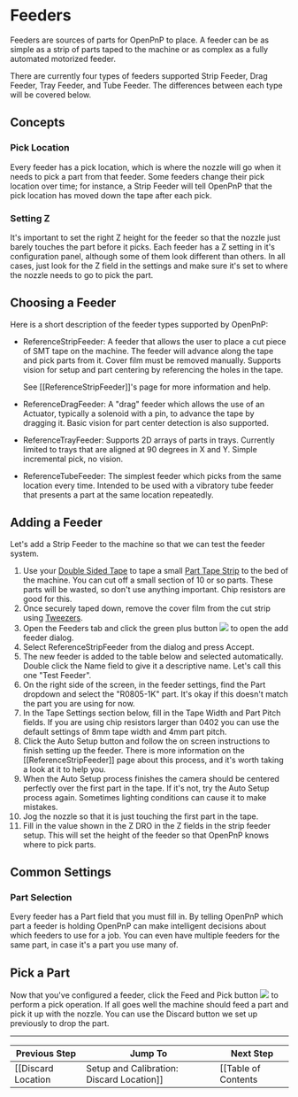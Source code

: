 # Feeders

Feeders are sources of parts for OpenPnP to place. A feeder can be as simple as a strip of parts taped to the machine or as complex as a fully automated motorized feeder.

There are currently four types of feeders supported Strip Feeder, Drag Feeder, Tray Feeder, and Tube Feeder. The differences between each type will be covered below.

## Concepts
### Pick Location
Every feeder has a pick location, which is where the nozzle will go when it needs to pick a part from that feeder. Some feeders change their pick location over time; for instance, a Strip Feeder will tell OpenPnP that the pick location has moved down the tape after each pick.

### Setting Z
It's important to set the right Z height for the feeder so that the nozzle just barely touches the part before it picks. Each feeder has a Z setting in it's configuration panel, although some of them look different than others. In all cases, just look for the Z field in the settings and make sure it's set to where the nozzle needs to go to pick the part.

## Choosing a Feeder
Here is a short description of the feeder types supported by OpenPnP:
 
* ReferenceStripFeeder: A feeder that allows the user to place a cut piece of SMT tape on the machine. The feeder will advance along the tape and pick parts from it. Cover film must be removed manually. Supports vision for setup and part centering by referencing the holes in the tape.

  See [[ReferenceStripFeeder]]'s page for more information and help.

* ReferenceDragFeeder: A "drag" feeder which allows the use of an Actuator, typically a solenoid with a pin, to advance the tape by dragging it. Basic vision for part center detection is also supported.

* ReferenceTrayFeeder: Supports 2D arrays of parts in trays. Currently limited to trays that are aligned at 90 degrees in X and Y. Simple incremental pick, no vision.

* ReferenceTubeFeeder: The simplest feeder which picks from the same location every time. Intended to be used with a vibratory tube feeder that presents a part at the same location repeatedly.

## Adding a Feeder
Let's add a Strip Feeder to the machine so that we can test the feeder system.

1. Use your [Double Sided Tape](http://amzn.to/1Xw7XMA) to tape a small [Part Tape Strip](http://www.digikey.com/product-search/en/resistors/chip-resistor-surface-mount/65769?k=0805%20resistor%2010k) to the bed of the machine. You can cut off a small section of 10 or so parts. These parts will be wasted, so don't use anything important. Chip resistors are good for this.
2. Once securely taped down, remove the cover film from the cut strip using [Tweezers](http://amzn.to/1UUx9ZN).
3. Open the Feeders tab and click the green plus button ![](https://rawgit.com/openpnp/openpnp/develop/src/main/resources/icons/general-add.svg) to open the add feeder dialog.
4. Select ReferenceStripFeeder from the dialog and press Accept.
5. The new feeder is added to the table below and selected automatically. Double click the Name field to give it a descriptive name. Let's call this one "Test Feeder".
6. On the right side of the screen, in the feeder settings, find the Part dropdown and select the "R0805-1K" part. It's okay if this doesn't match the part you are using for now.
7. In the Tape Settings section below, fill in the Tape Width and Part Pitch fields. If you are using chip resistors larger than 0402 you can use the default settings of 8mm tape width and 4mm part pitch.
8. Click the Auto Setup button and follow the on screen instructions to finish setting up the feeder. There is more information on the [[ReferenceStripFeeder]] page about this process, and it's worth taking a look at it to help you.
9. When the Auto Setup process finishes the camera should be centered perfectly over the first part in the tape. If it's not, try the Auto Setup process again. Sometimes lighting conditions can cause it to make mistakes.
10. Jog the nozzle so that it is just touching the first part in the tape.
11. Fill in the value shown in the Z DRO in the Z fields in the strip feeder setup. This will set the height of the feeder so that OpenPnP knows where to pick parts.

## Common Settings
### Part Selection
Every feeder has a Part field that you must fill in. By telling OpenPnP which part a feeder is holding OpenPnP can make intelligent decisions about which feeders to use for a job. You can even have multiple feeders for the same part, in case it's a part you use many of.

## Pick a Part

Now that you've configured a feeder, click the Feed and Pick button ![](https://rawgit.com/openpnp/openpnp/develop/src/main/resources/icons/nozzletip-load.svg) to perform a pick operation. If all goes well the machine should feed a part and pick it up with the nozzle. You can use the Discard button we set up previously to drop the part.

***

| Previous Step                 | Jump To                 | Next Step                                   |
| ----------------------------- | ----------------------- | ------------------------------------------- |
| [[Discard Location|Setup and Calibration: Discard Location]] | [[Table of Contents|Setup and Calibration]] | [[Bottom Vision|Setup and Calibration: Bottom Vision]] |